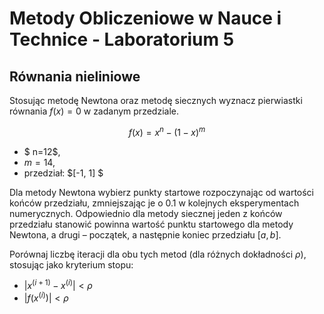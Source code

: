 # Metody Obliczeniowe w Nauce i Technice - Laboratorium 5
## Równania nieliniowe

Stosując metodę Newtona oraz metodę siecznych wyznacz pierwiastki równania $f(x)=0$ w zadanym przedziale.

$$ f(x) = x^n - (1 - x)^m $$
- $ n=12$, 
- $m=14$, 
- przedział: $[-1, 1] $  

Dla metody Newtona wybierz punkty startowe rozpoczynając od wartości końców przedziału, zmniejszając je o 0.1 w kolejnych eksperymentach numerycznych. Odpowiednio dla metody siecznej jeden z końców przedziału stanowić powinna wartość punktu startowego dla metody Newtona, a drugi – początek, a następnie koniec przedziału $[a, b]$.

Porównaj liczbę iteracji dla obu tych metod (dla różnych dokładności $\rho$), stosując jako kryterium stopu:
- $\left| x^{(i+1)} - x^{(i)} \right| < \rho$
- $\left| f(x^{(i)}) \right| < \rho$
